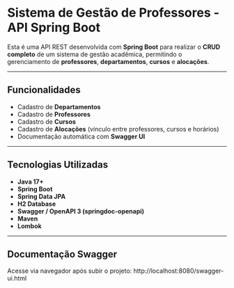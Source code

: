 #  Sistema de Gestão de Professores - API Spring Boot

Esta é uma API REST desenvolvida com **Spring Boot** para realizar o **CRUD completo** de um sistema de gestão acadêmica, permitindo o gerenciamento de **professores**, **departamentos**, **cursos** e **alocações**.

---

##  Funcionalidades

- Cadastro de **Departamentos**
- Cadastro de **Professores**
- Cadastro de **Cursos**
- Cadastro de **Alocações** (vínculo entre professores, cursos e horários)
- Documentação automática com **Swagger UI**

---

##  Tecnologias Utilizadas

- **Java 17+**
- **Spring Boot**
- **Spring Data JPA**
- **H2 Database**
- **Swagger / OpenAPI 3 (springdoc-openapi)**
- **Maven**
- **Lombok**

---

##  Documentação Swagger

Acesse via navegador após subir o projeto: http://localhost:8080/swagger-ui.html






